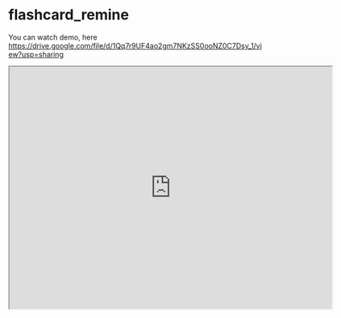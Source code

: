 # flashcard_remine

You can watch demo, here https://drive.google.com/file/d/1Qq7r9UF4ao2gm7NKzSS0ooNZ0C7Dsy_1/view?usp=sharing

<iframe src="https://drive.google.com/file/d/1Qq7r9UF4ao2gm7NKzSS0ooNZ0C7Dsy_1/preview" width="640" height="480"></iframe>
